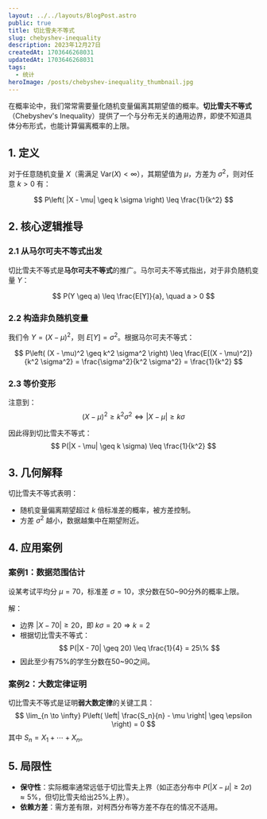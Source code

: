 ```yaml
---
layout: ../../layouts/BlogPost.astro
public: true
title: 切比雪夫不等式
slug: chebyshev-inequality
description: 2023年12月27日
createdAt: 1703646268031
updatedAt: 1703646268031
tags:
  - 统计
heroImage: /posts/chebyshev-inequality_thumbnail.jpg
---
```

在概率论中，我们常常需要量化随机变量偏离其期望值的概率。**切比雪夫不等式**（Chebyshev's Inequality）提供了一个与分布无关的通用边界，即使不知道具体分布形式，也能计算偏离概率的上限。

## 1. 定义
对于任意随机变量 $X$（需满足 $\text{Var}(X) < \infty$），其期望值为 $\mu$，方差为 $\sigma^2$，则对任意 $k > 0$ 有：

$$
P\left( |X - \mu| \geq k \sigma \right) \leq \frac{1}{k^2}
$$

## 2. 核心逻辑推导

### 2.1 从马尔可夫不等式出发
切比雪夫不等式是**马尔可夫不等式**的推广。马尔可夫不等式指出，对于非负随机变量 $Y$：

$$
P(Y \geq a) \leq \frac{E[Y]}{a}, \quad a > 0
$$

### 2.2 构造非负随机变量
我们令 $Y = (X - \mu)^2$，则 $E[Y] = \sigma^2$。根据马尔可夫不等式：

$$
P\left( (X - \mu)^2 \geq k^2 \sigma^2 \right) \leq \frac{E[(X - \mu)^2]}{k^2 \sigma^2} = \frac{\sigma^2}{k^2 \sigma^2} = \frac{1}{k^2}
$$

### 2.3 等价变形
注意到：
$$
(X - \mu)^2 \geq k^2 \sigma^2 \iff |X - \mu| \geq k \sigma
$$

因此得到切比雪夫不等式：
$$
P(|X - \mu| \geq k \sigma) \leq \frac{1}{k^2}
$$

## 3. 几何解释
切比雪夫不等式表明：
- 随机变量偏离期望超过 $k$ 倍标准差的概率，被方差控制。
- 方差 $\sigma^2$ 越小，数据越集中在期望附近。

## 4. 应用案例

### 案例1：数据范围估计
设某考试平均分 $\mu = 70$，标准差 $\sigma = 10$，求分数在50~90分外的概率上限。

解：
- 边界 $|X - 70| \geq 20$，即 $k \sigma = 20 \Rightarrow k = 2$
- 根据切比雪夫不等式：
  $$
  P(|X - 70| \geq 20) \leq \frac{1}{4} = 25\%
  $$
- 因此至少有75%的学生分数在50~90之间。

### 案例2：大数定律证明
切比雪夫不等式是证明**弱大数定律**的关键工具：
$$
\lim_{n \to \infty} P\left( \left| \frac{S_n}{n} - \mu \right| \geq \epsilon \right) = 0
$$
其中 $S_n = X_1 + \cdots + X_n$。

## 5. 局限性
- **保守性**：实际概率通常远低于切比雪夫上界（如正态分布中 $P(|X-\mu| \geq 2\sigma) \approx 5\%$，但切比雪夫给出25%上界）。
- **依赖方差**：需方差有限，对柯西分布等方差不存在的情况不适用。

